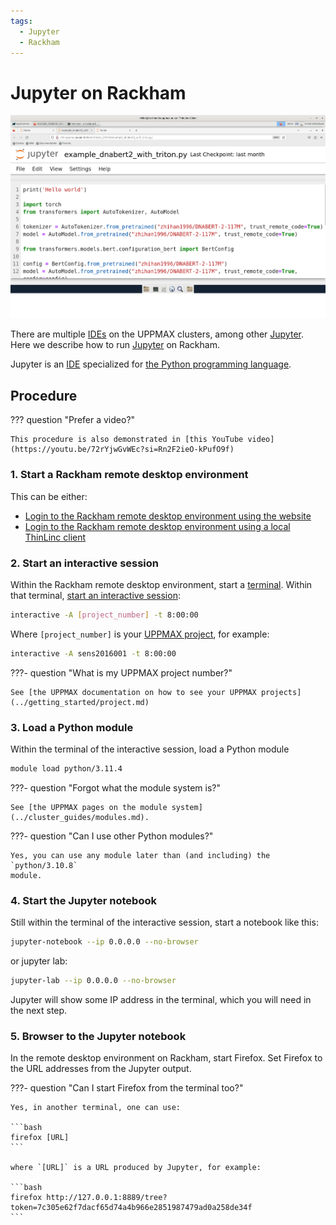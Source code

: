 ```yaml
---
tags:
  - Jupyter
  - Rackham
---
```


# Jupyter on Rackham

![Jupyter on Rackham](./img/jupyter_rackham_thinlinc.png)

There are multiple [IDEs](../software/ides.md) on the UPPMAX clusters,
among other [Jupyter](../software/jupyter.md).
Here we describe how to run [Jupyter](../software/jupyter.md)
on Rackham.

Jupyter is an [IDE](../software/ides.md) specialized for
[the Python programming language](../software/python.md).

## Procedure

??? question "Prefer a video?"

    This procedure is also demonstrated in [this YouTube video](https://youtu.be/72rYjwGvWEc?si=Rn2F2ieO-kPufO9f)

### 1. Start a Rackham remote desktop environment

This can be either:

- [Login to the Rackham remote desktop environment using the website](../getting_started/login_rackham_remote_desktop_website.md)
- [Login to the Rackham remote desktop environment using a local ThinLinc client](../getting_started/login_rackham_remote_desktop_local_thinlinc_client.md)

### 2. Start an interactive session

Within the Rackham remote desktop environment, start a [terminal](../software/terminal.md).
Within that terminal,
[start an interactive session](../cluster_guides/start_interactive_node_on_rackham.md):

```bash
interactive -A [project_number] -t 8:00:00
```

Where `[project_number]` is your
[UPPMAX project](../getting_started/project.md), for example:

```bash
interactive -A sens2016001 -t 8:00:00
```

???- question "What is my UPPMAX project number?"

    See [the UPPMAX documentation on how to see your UPPMAX projects](../getting_started/project.md)

### 3. Load a Python module

Within the terminal of the interactive session,
load a Python module

```bash
module load python/3.11.4
```

???- question "Forgot what the module system is?"

    See [the UPPMAX pages on the module system](../cluster_guides/modules.md).

???- question "Can I use other Python modules?"

    Yes, you can use any module later than (and including) the `python/3.10.8`
    module.

### 4. Start the Jupyter notebook

Still within the terminal of the interactive session,
start a notebook like this:

```bash
jupyter-notebook --ip 0.0.0.0 --no-browser
```

or jupyter lab:

``` bash
jupyter-lab --ip 0.0.0.0 --no-browser
```

Jupyter will show some IP address in the terminal,
which you will need in the next step.

### 5. Browser to the Jupyter notebook

In the remote desktop environment on Rackham, start Firefox.
Set Firefox to the URL addresses from the Jupyter output.

???- question "Can I start Firefox from the terminal too?"

    Yes, in another terminal, one can use:

    ```bash
    firefox [URL]
    ```

    where `[URL]` is a URL produced by Jupyter, for example:

    ```bash
    firefox http://127.0.0.1:8889/tree?token=7c305e62f7dacf65d74a4b966e2851987479ad0a258de34f
    ```
